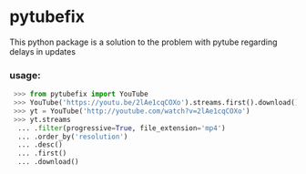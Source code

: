 # pytubefix
This python package is a solution to the problem with pytube regarding delays in updates


### usage:

```python
 >>> from pytubefix import YouTube
 >>> YouTube('https://youtu.be/2lAe1cqCOXo').streams.first().download()
 >>> yt = YouTube('http://youtube.com/watch?v=2lAe1cqCOXo')
 >>> yt.streams
  ... .filter(progressive=True, file_extension='mp4')
  ... .order_by('resolution')
  ... .desc()
  ... .first()
  ... .download()
```
